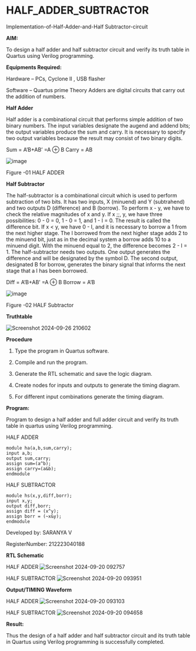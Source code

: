 # HALF_ADDER_SUBTRACTOR

Implementation-of-Half-Adder-and-Half Subtractor-circuit

**AIM:**

To design a half adder and half subtractor circuit and verify its truth table in Quartus using Verilog programming.

**Equipments Required:**

Hardware – PCs, Cyclone II , USB flasher 

Software – Quartus prime Theory Adders are digital circuits that carry out the addition of numbers.

**Half Adder**

Half adder is a combinational circuit that performs simple addition of two binary numbers. The input variables designate the augend and addend bits; the output variables produce the sum and carry. It is necessary to specify two output variables because the result may consist of two binary digits.

Sum = A’B+AB’ =A ⊕ B Carry = AB

![image](https://github.com/naavaneetha/HALF_ADDER_SUBTRACTOR/assets/154305477/bd4a0b2c-cdbc-4184-ab08-81578f121e1f)

Figure -01 HALF ADDER

**Half Subtractor**

The half-subtractor is a combinational circuit which is used to perform subtraction of two bits. It has two inputs, X (minuend) and Y (subtrahend) and two outputs D (difference) and B (borrow). To perform x - y, we have to check the relative magnitudes of x and y. If x ;;, y, we have three possibilities: 0 - 0 = 0, 1 - 0 = 1, and 1 - I = 0. The result is called the difference bit. If x < y, we have 0 - I, and it is necessary to borrow a 1 from the next higher stage. The I borrowed from the next higher stage adds 2 to the minuend bit, just as in the decimal system a borrow adds 10 to a minuend digit. With the minuend equal to 2, the difference becomes 2 - I = 1. The half-subtractor needs two outputs. One output generates the difference and will be designated by the symbol D. The second output, designated B for borrow, generates the binary signal that informs the next stage that a I has been borrowed. 

Diff = A’B+AB’ =A ⊕ B
Borrow = A’B

 ![image](https://github.com/naavaneetha/HALF_ADDER_SUBTRACTOR/assets/154305477/d76b099c-513f-4e7c-843a-e2fd028a531a)

Figure -02 HALF Subtractor

**Truthtable**

![Screenshot 2024-09-26 210602](https://github.com/user-attachments/assets/547148e0-b5e7-4266-9e73-c2582afe498d)


**Procedure**

1.	Type the program in Quartus software.

2.	Compile and run the program.

3.	Generate the RTL schematic and save the logic diagram.

4.	Create nodes for inputs and outputs to generate the timing diagram.

5.	For different input combinations generate the timing diagram.


**Program:**

Program to design a half adder and full adder circuit and verify its truth table in quartus using Verilog programming.

HALF ADDER
```
module ha(a,b,sum,carry);
input a,b;
output sum,carry;
assign sum=(a^b);
assign carry=(a&b);
endmodule
```
HALF SUBTRACTOR
```
module hs(x,y,diff,borr);
input x,y;
output diff,borr;
assign diff = (x^y);
assign borr = (~x&y);
endmodule
```

Developed by: SARANYA V

RegisterNumber: 212223040188

**RTL Schematic**

HALF ADDER
![Screenshot 2024-09-20 092757](https://github.com/user-attachments/assets/90b78822-3750-4053-83d2-41e421379728)

HALF SUBTRACTOR
![Screenshot 2024-09-20 093951](https://github.com/user-attachments/assets/ca19a462-d33f-4a8d-b0cc-8a2c55f9dd0e)


**Output/TIMING Waveform**

HALF ADDER
![Screenshot 2024-09-20 093103](https://github.com/user-attachments/assets/78eda0e4-1614-4b03-ac82-914b4418eb39)

HALF SUBTRACTOR
![Screenshot 2024-09-20 094658](https://github.com/user-attachments/assets/a7db4467-8869-496a-a0ba-0020b138e5ff)


**Result:**

Thus the design of a half adder and half subtractor circuit and its truth table in Quartus using Verilog programming is successfully completed.
